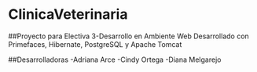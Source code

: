 # ClinicaVeterinaria
##Proyecto para Electiva 3-Desarrollo en Ambiente Web
Desarrollado con Primefaces, Hibernate, PostgreSQL y Apache Tomcat

##Desarrolladoras
-Adriana Arce
-Cindy Ortega
-Diana Melgarejo
